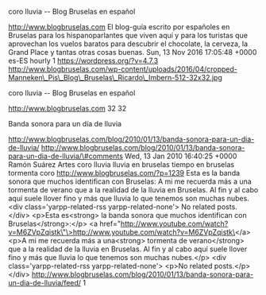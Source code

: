 coro lluvia -- Blog Bruselas en español

http://www.blogbruselas.com El blog-guía escrito por españoles en
Bruselas para los hispanoparlantes que viven aquí y para los turistas
que aprovechan los vuelos baratos para descubrir el chocolate, la
cerveza, la Grand Place y tantas otras cosas buenas. Sun, 13 Nov 2016
17:05:48 +0000 es-ES hourly 1 https://wordpress.org/?v=4.7.3
http://www.blogbruselas.com/wp-content/uploads/2016/04/cropped-Manneken\_Pis\_Blog\_Bruselas\_Ricardo\_Imbern-512-32x32.jpg

coro lluvia -- Blog Bruselas en español

http://www.blogbruselas.com 32 32

Banda sonora para un día de lluvia

http://www.blogbruselas.com/blog/2010/01/13/banda-sonora-para-un-dia-de-lluvia/
http://www.blogbruselas.com/blog/2010/01/13/banda-sonora-para-un-dia-de-lluvia/\#comments
Wed, 13 Jan 2010 16:40:25 +0000 Ramón Suárez Artes coro lluvia lluvia en
bruselas tiempo en bruselas tormenta coro
http://www.blogbruselas.com/?p=1239 Esta es la banda sonora que muchos
identifican con Bruselas: A mi me recuerda más a una tormenta de verano
que a la realidad de la lluvia en Bruselas. Al fin y al cabo aquí suele
llover fino y más que lluvia lo que tenemos son muchas nubes.\<div
class=\'yarpp-related-rss yarpp-related-none\'\> No related posts.
\</div\> \<p\>Esta es\<strong\> la banda sonora que muchos identifican
con Bruselas\</strong\>:\</p\> \<a
href=\"http://www.youtube.com/watch?v=M6ZVpZqistk\"\>http://www.youtube.com/watch?v=M6ZVpZqistk\</a\>
\<p\>A mi me recuerda más a una\<strong\> tormenta de verano\</strong\>
que a la realidad de la lluvia en Bruselas. Al fin y al cabo aquí suele
llover fino y más que lluvia lo que tenemos son muchas nubes.\</p\>
\<div class=\'yarpp-related-rss yarpp-related-none\'\> \<p\>No related
posts.\</p\> \</div\>
http://www.blogbruselas.com/blog/2010/01/13/banda-sonora-para-un-dia-de-lluvia/feed/
1
